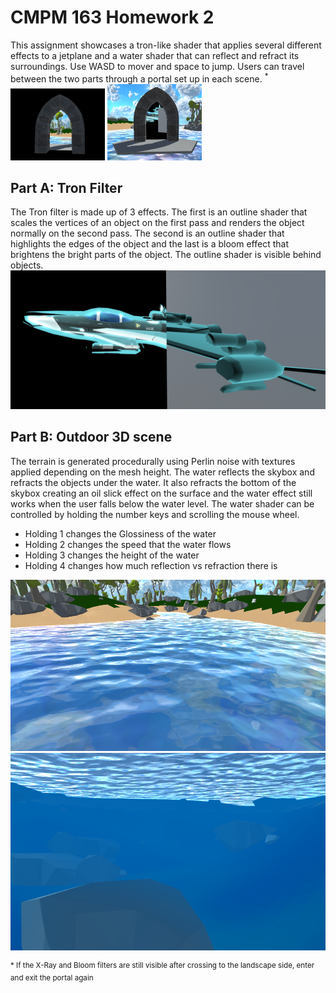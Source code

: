 # CMPM 163 Homework 2
This assignment showcases a tron-like shader that applies several different effects to a jetplane and a water shader that can reflect and refract its surroundings. Use WASD to mover and space to jump. Users can travel between the two parts through a portal set up in each scene. <sup>*</sup>
<img src="https://github.com/VMLima/CMPM163_HW2/blob/master/Screenshots/PortalTron.PNG" width="30%" height="30%">
<img src="https://github.com/VMLima/CMPM163_HW2/blob/master/Screenshots/PortalLandscape.PNG" width="30%" height="30%">

## Part A: Tron Filter 
The Tron filter is made up of 3 effects. The first is an outline shader that scales the vertices of an object on the first pass and renders the object normally on the second pass. The second is an outline shader that highlights the edges of the object and the last is a bloom effect that brightens the bright parts of the object. The outline shader is visible behind objects.
<img src="https://github.com/VMLima/CMPM163_HW2/blob/master/Screenshots/PartA.PNG">

## Part B: Outdoor 3D scene
The terrain is generated procedurally using Perlin noise with textures applied depending on the mesh height. The water reflects the skybox and refracts the objects under the water. It also refracts the bottom of the skybox creating an oil slick effect on the surface and the water effect still works when the user falls below the water level. The water shader can be controlled by holding the number keys and scrolling the mouse wheel.
* Holding 1 changes the Glossiness of the water
* Holding 2 changes the speed that the water flows
* Holding 3 changes the height of the water
* Holding 4 changes how much reflection vs refraction there is
<img src="https://github.com/VMLima/CMPM163_HW2/blob/master/Screenshots/PartB.PNG">
<img src="https://github.com/VMLima/CMPM163_HW2/blob/master/Screenshots/Underwater.PNG">

<sup>* If the X-Ray and Bloom filters are still visible after crossing to the landscape side, enter and exit the portal again</sup>
